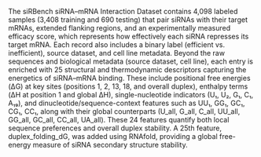 The siRBench siRNA–mRNA Interaction Dataset contains 4,098 labeled samples (3,408 training and 690 testing) that pair siRNAs with their target mRNAs, extended flanking regions, and an experimentally measured efficacy score, which represents how effectively each siRNA represses its target mRNA. Each record also includes a binary label (efficient vs. inefficient), source dataset, and cell line metadata. Beyond the raw sequences and biological metadata (source dataset, cell line), each entry is enriched with 25 structural and thermodynamic descriptors capturing the energetics of siRNA–mRNA binding. These include positional free energies (ΔG) at key sites (positions 1, 2, 13, 18, and overall duplex), enthalpy terms (ΔH at position 1 and global ΔH), single-nucleotide indicators (U₁, U₂, G₁, C₁, A₁₉), and dinucleotide/sequence-context features such as UU₁, GG₁, GC₁, CG₁, CC₁, along with their global counterparts (U_all, G_all, C_all, UU_all, GG_all, GC_all, CC_all, UA_all). These 24 features quantify both local sequence preferences and overall duplex stability. A 25th feature, duplex_folding_dG, was added using RNAfold, providing a global free-energy measure of siRNA secondary structure stability.